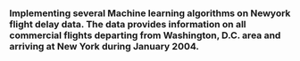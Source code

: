 ### Implementing several Machine learning algorithms on Newyork flight delay data. The data provides information on all commercial flights departing from Washington, D.C. area and arriving at New York during January 2004. 
